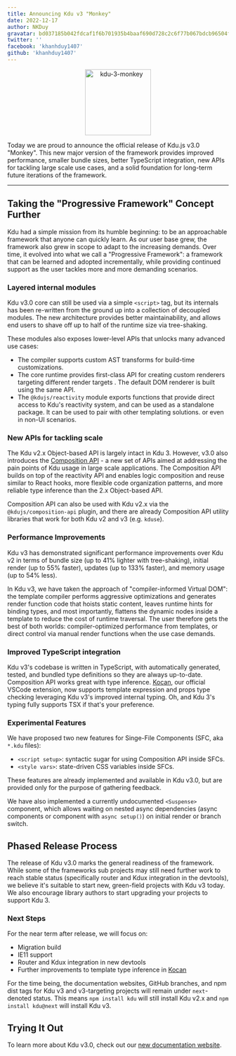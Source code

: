 ```yaml
---
title: Announcing Kdu v3 "Monkey"
date: 2022-12-17
author: NKDuy
gravatar: bd037185b042fdcaf1f6b701935b4baaf690d728c2c6f77b067bdcb96504ff93
twitter: ''
facebook: 'khanhduy1407'
github: 'khanhduy1407'
---
```


<p align="center">
  <img width="150" src="https://github.com/khanhduy1407/blog/assets/68154054/6a479d74-971c-40fb-80ce-848c5ca7f7ef" alt="kdu-3-monkey">
</p>

Today we are proud to announce the official release of Kdu.js v3.0 "Monkey". This new major version of the framework provides improved performance, smaller bundle sizes, better TypeScript integration, new APIs for tackling large scale use cases, and a solid foundation for long-term future iterations of the framework.

---

## Taking the "Progressive Framework" Concept Further

Kdu had a simple mission from its humble beginning: to be an approachable framework that anyone can quickly learn. As our user base grew, the framework also grew in scope to adapt to the increasing demands. Over time, it evolved into what we call a "Progressive Framework": a framework that can be learned and adopted incrementally, while providing continued support as the user tackles more and more demanding scenarios.

### Layered internal modules

Kdu v3.0 core can still be used via a simple `<script>` tag, but its internals has been re-written from the ground up into a collection of decoupled modules. The new architecture provides better maintainability, and allows end users to shave off up to half of the runtime size via tree-shaking.

These modules also exposes lower-level APIs that unlocks many advanced use cases:

- The compiler supports custom AST transforms for build-time customizations.
- The core runtime provides first-class API for creating custom renderers targeting different render targets . The default DOM renderer is built using the same API.
- The `@kdujs/reactivity` module exports functions that provide direct access to Kdu's reactivity system, and can be used as a standalone package. It can be used to pair with other templating solutions. or even in non-UI scenarios.

### New APIs for tackling scale

The Kdu v2.x Object-based API is largely intact in Kdu 3. However, v3.0 also introduces the [Composition API](https://kdu-js.web.app/guide/composition-api-introduction.html) - a new set of APIs aimed at addressing the pain points of Kdu usage in large scale applications. The Composition API builds on top of the reactivity API and enables logic composition and reuse similar to React hooks, more flexible code organization patterns, and more reliable type inference than the 2.x Object-based API.

Composition API can also be used with Kdu v2.x via the `@kdujs/composition-api` plugin, and there are already Composition API utility libraries that work for both Kdu v2 and v3 (e.g. `kduse`).

### Performance Improvements

Kdu v3 has demonstrated significant performance improvements over Kdu v2 in terms of bundle size (up to 41% lighter with tree-shaking), initial render (up to 55% faster), updates (up to 133% faster), and memory usage (up to 54% less).

In Kdu v3, we have taken the approach of "compiler-informed Virtual DOM": the template compiler performs aggressive optimizations and generates render function code that hoists static content, leaves runtime hints for binding types, and most importantly, flattens the dynamic nodes inside a template to reduce the cost of runtime traversal. The user therefore gets the best of both worlds: compiler-optimized performance from templates, or direct control via manual render functions when the use case demands.

### Improved TypeScript integration

Kdu v3's codebase is written in TypeScript, with automatically generated, tested, and bundled type definitions so they are always up-to-date. Composition API works great with type inference. [Kocan](https://marketplace.visualstudio.com/items?itemName=Kdu-Code.kocan), our official VSCode extension, now supports template expression and props type checking leveraging Kdu v3's improved internal typing. Oh, and Kdu 3's typing fully supports TSX if that's your preference.

### Experimental Features

We have proposed two new features for Singe-File Components (SFC, aka `*.kdu` files):

- `<script setup>`: syntactic sugar for using Composition API inside SFCs.
- `<style vars>`: state-driven CSS variables inside SFCs.

These features are already implemented and available in Kdu v3.0, but are provided only for the purpose of gathering feedback.

We have also implemented a currently undocumented `<Suspense>` component, which allows waiting on nested async dependencies (async components or component with `async setup()`) on initial render or branch switch.

## Phased Release Process

The release of Kdu v3.0 marks the general readiness of the framework. While some of the frameworks sub projects may still need further work to reach stable status (specifically router and Kdux integration in the devtools), we believe it's suitable to start new, green-field projects with Kdu v3 today. We also encourage library authors to start upgrading your projects to support Kdu 3.

### Next Steps

For the near term after release, we will focus on:

- Migration build
- IE11 support
- Router and Kdux integration in new devtools
- Further improvements to template type inference in [Kocan](https://marketplace.visualstudio.com/items?itemName=Kdu-Code.kocan)

For the time being, the documentation websites, GitHub branches, and npm dist tags for Kdu v3 and v3-targeting projects will remain under `next`-denoted status. This means `npm install kdu` will still install Kdu v2.x and `npm install kdu@next` will install Kdu v3.

## Trying It Out

To learn more about Kdu v3.0, check out our [new documentation website](https://kdu-js.web.app/).
